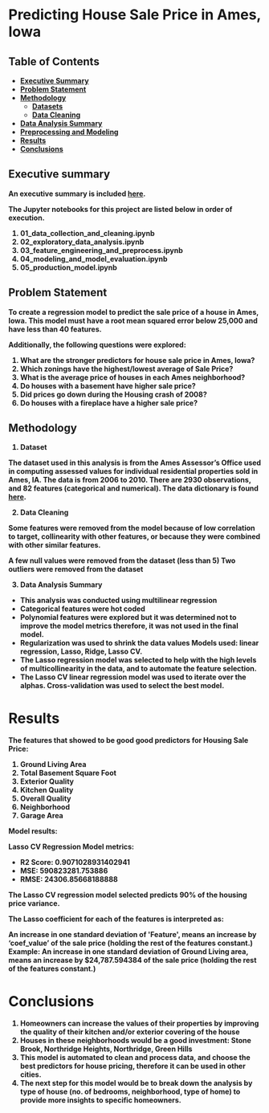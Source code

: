 # <b>Predicting House Sale Price in Ames, Iowa

## Table of Contents

* [Executive Summary](#executive-summary)
* [Problem Statement](#problem-statement)
* [Methodology](#methodology)
  * [Datasets](#dataset)
  * [Data Cleaning](#data-cleaning)
* [Data Analysis Summary](#findings)
* [Preprocessing and Modeling](#preprocessing-and-modeling)
* [Results](#results)
* [Conclusions](#conclusions)

## Executive summary
An executive summary is included [here](https://docs.google.com/document/d/1GCIDDshR-uh4fiQK0YoMwQYb89VQfxB9_7W2y-P1trg/edit?usp=sharing).

The Jupyter notebooks for this project are listed below in order of execution.

1. 01_data_collection_and_cleaning.ipynb
2. 02_exploratory_data_analysis.ipynb
3. 03_feature_engineering_and_preprocess.ipynb
4. 04_modeling_and_model_evaluation.ipynb
5. 05_production_model.ipynb

## Problem Statement
To create a regression model to predict the sale price of a house in Ames, Iowa. This model must have a root mean squared error below 25,000 and have less than 40 features.

Additionally, the following questions were explored:

1. What are the stronger predictors for house sale price in Ames, Iowa?
2. Which zonings have the highest/lowest average of Sale Price?
3. What is the average price of houses in each Ames neighborhood?
4. Do houses with a basement have higher sale price?
5. Did prices go down during the Housing crash of 2008?
6. Do houses with a fireplace have a higher sale price?


## Methodology

1. Dataset

The dataset used in this analysis is from the Ames Assessor’s Office used in computing assessed values for individual residential properties sold in Ames, IA. The data is from 2006 to 2010. There are 2930 observations, and 82 features (categorical and numerical).
The data dictionary is found [here](http://jse.amstat.org/v19n3/decock/DataDocumentation.txt).

2. Data Cleaning

Some features were removed from the model because of low correlation to target, collinearity with other features, or because they were combined with other similar features.

A few null values were removed from the dataset (less than 5)
Two outliers were removed from the dataset


3. Data Analysis Summary
* This analysis was conducted using multilinear regression
* Categorical features were hot coded
* Polynomial features were explored but it was determined not to improve the model metrics therefore, it was not used in the final model.
* Regularization was used to shrink the data values
Models used: linear regression, Lasso, Ridge, Lasso CV.
* The Lasso regression model was selected to help with the high levels of multicollinearity in the data, and to automate the feature selection.
* The Lasso CV linear regression model was used to iterate over the alphas. Cross-validation was used to select the best model.


# Results

The features that showed to be good good predictors for Housing Sale Price:

1. Ground Living Area
2. Total Basement Square Foot
3. Exterior Quality
4. Kitchen Quality
5. Overall Quality
6. Neighborhood
7. Garage Area

Model results:

Lasso CV Regression Model metrics:
* R2 Score: 0.9071028931402941
* MSE: 590823281.753886
* RMSE: 24306.85668188888


The Lasso CV regression model selected predicts 90% of the housing price variance.

The Lasso coefficient for each of the features is interpreted as:

An increase in one standard deviation of 'Feature', means an increase by ‘coef_value’ of the sale price (holding the rest of the features constant.) Example:
An increase in one standard deviation of Ground Living area, means an increase by $24,787.594384 of the sale price (holding the rest of the features constant.)


# Conclusions
1. Homeowners can increase the values of their properties by improving the quality of their kitchen and/or exterior covering of the house
2. Houses in these neighborhoods would be a good investment: Stone Brook, Northridge Heights, Northridge, Green Hills
3. This model is automated to clean and process data, and choose the best predictors for house pricing, therefore it can be used in other cities.
4. The next step for this model would be to break down the analysis by type of house (no. of bedrooms, neighborhood, type of home) to provide more insights to specific homeowners.
